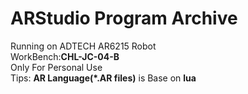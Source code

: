 # ARStudio Program Archive

Running on ADTECH AR6215 Robot  
WorkBench:**CHL-JC-04-B**  
Only For Personal Use  
Tips: **AR Language(*.AR files)** is Base on **lua**  
